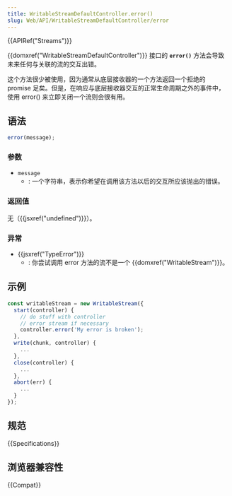 ```yaml
---
title: WritableStreamDefaultController.error()
slug: Web/API/WritableStreamDefaultController/error
---
```


{{APIRef("Streams")}}

{{domxref("WritableStreamDefaultController")}} 接口的 **`error()`** 方法会导致未来任何与关联的流的交互出错。

这个方法很少被使用，因为通常从底层接收器的一个方法返回一个拒绝的 promise 足矣。但是，在响应与底层接收器交互的正常生命周期之外的事件中，使用 error() 来立即关闭一个流则会很有用。

## 语法

```js
error(message);
```

### 参数

- `message`
  - : 一个字符串，表示你希望在调用该方法以后的交互所应该抛出的错误。

### 返回值

无（{{jsxref("undefined")}}）。

### 异常

- {{jsxref("TypeError")}}
  - : 你尝试调用 error 方法的流不是一个 {{domxref("WritableStream")}}。

## 示例

```js
const writableStream = new WritableStream({
  start(controller) {
    // do stuff with controller
    // error stream if necessary
    controller.error('My error is broken');
  },
  write(chunk, controller) {
    ...
  },
  close(controller) {
    ...
  },
  abort(err) {
    ...
  }
});
```

## 规范

{{Specifications}}

## 浏览器兼容性

{{Compat}}
